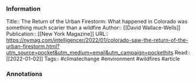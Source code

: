 
### Information
Title:: The Return of the Urban Firestorm: What happened in Colorado was something much scarier than a wildfire
Author:: [[David Wallace-Wells]]
Publication:: [[New York Magazine]]
URL:: https://nymag.com/intelligencer/2022/01/colorado-saw-the-return-of-the-urban-firestorm.html?utm_source=pocket&utm_medium=email&utm_campaign=pockethits
Read::  [[2022-01-02]]
Tags:: #climatechange #environment  #wildfires
#article

### Annotations
